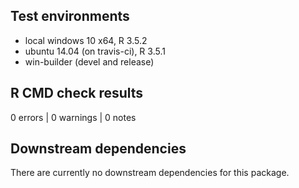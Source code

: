 ## Test environments

* local windows 10 x64, R 3.5.2
* ubuntu 14.04 (on travis-ci), R 3.5.1
* win-builder (devel and release)

## R CMD check results

0 errors | 0 warnings | 0 notes

## Downstream dependencies

There are currently no downstream dependencies for this package.
